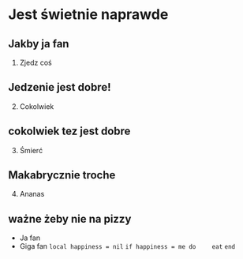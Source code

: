 # Jest świetnie naprawde
## Jakby ja fan
1. Zjedz coś
## Jedzenie jest dobre!
2. Cokolwiek
## cokolwiek tez jest dobre
3. Śmierć
## Makabrycznie troche
4. Ananas
## ważne żeby nie na pizzy
- Ja fan
- Giga fan
`local happiness = nil`
`if happiness = me do`
`    eat`
`end`